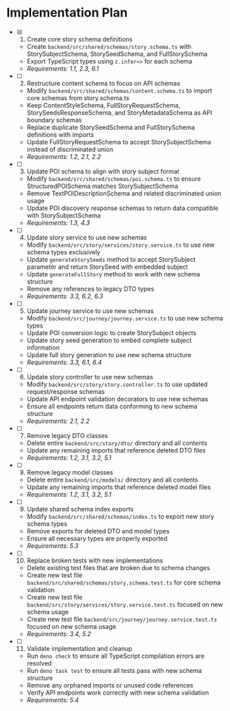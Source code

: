 # Implementation Plan

- [x] 1. Create core story schema definitions

  - Create `backend/src/shared/schemas/story.schema.ts` with StorySubjectSchema, StorySeedSchema, and FullStorySchema
  - Export TypeScript types using `z.infer<>` for each schema
  - _Requirements: 1.1, 2.3, 6.1_

- [ ] 2. Restructure content schema to focus on API schemas

  - Modify `backend/src/shared/schemas/content.schema.ts` to import core schemas from story.schema.ts
  - Keep ContentStyleSchema, FullStoryRequestSchema, StorySeedsResponseSchema, and StoryMetadataSchema as API boundary schemas
  - Replace duplicate StorySeedSchema and FullStorySchema definitions with imports
  - Update FullStoryRequestSchema to accept StorySubjectSchema instead of discriminated union
  - _Requirements: 1.2, 2.1, 2.2_

- [ ] 3. Update POI schema to align with story subject format

  - Modify `backend/src/shared/schemas/poi.schema.ts` to ensure StructuredPOISchema matches StorySubjectSchema
  - Remove TextPOIDescriptionSchema and related discriminated union usage
  - Update POI discovery response schemas to return data compatible with StorySubjectSchema
  - _Requirements: 1.3, 4.3_

- [ ] 4. Update story service to use new schemas

  - Modify `backend/src/story/services/story.service.ts` to use new schema types exclusively
  - Update `generateStorySeeds` method to accept StorySubject parameter and return StorySeed with embedded subject
  - Update `generateFullStory` method to work with new schema structure
  - Remove any references to legacy DTO types
  - _Requirements: 3.3, 6.2, 6.3_

- [ ] 5. Update journey service to use new schemas

  - Modify `backend/src/journey/journey.service.ts` to use new schema types
  - Update POI conversion logic to create StorySubject objects
  - Update story seed generation to embed complete subject information
  - Update full story generation to use new schema structure
  - _Requirements: 3.3, 6.1, 6.4_

- [ ] 6. Update story controller to use new schemas

  - Modify `backend/src/story/story.controller.ts` to use updated request/response schemas
  - Update API endpoint validation decorators to use new schemas
  - Ensure all endpoints return data conforming to new schema structure
  - _Requirements: 2.1, 2.2_

- [ ] 7. Remove legacy DTO classes

  - Delete entire `backend/src/story/dto/` directory and all contents
  - Update any remaining imports that reference deleted DTO files
  - _Requirements: 1.2, 3.1, 3.2, 5.1_

- [ ] 8. Remove legacy model classes

  - Delete entire `backend/src/models/` directory and all contents
  - Update any remaining imports that reference deleted model files
  - _Requirements: 1.2, 3.1, 3.2, 5.1_

- [ ] 9. Update shared schema index exports

  - Modify `backend/src/shared/schemas/index.ts` to export new story schema types
  - Remove exports for deleted DTO and model types
  - Ensure all necessary types are properly exported
  - _Requirements: 5.3_

- [ ] 10. Replace broken tests with new implementations

  - Delete existing test files that are broken due to schema changes
  - Create new test file `backend/src/shared/schemas/story.schema.test.ts` for core schema validation
  - Create new test file `backend/src/story/services/story.service.test.ts` focused on new schema usage
  - Create new test file `backend/src/journey/journey.service.test.ts` focused on new schema usage
  - _Requirements: 3.4, 5.2_

- [ ] 11. Validate implementation and cleanup
  - Run `deno check` to ensure all TypeScript compilation errors are resolved
  - Run `deno task test` to ensure all tests pass with new schema structure
  - Remove any orphaned imports or unused code references
  - Verify API endpoints work correctly with new schema validation
  - _Requirements: 5.4_
